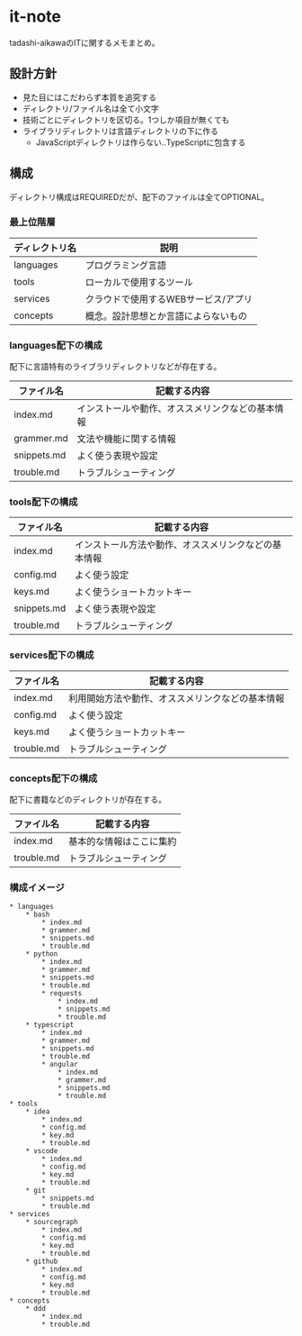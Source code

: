 it-note
=======

tadashi-aikawaのITに関するメモまとめ。


設計方針
--------

* 見た目にはこだわらず本質を追究する
* ディレクトリ/ファイル名は全て小文字
* 技術ごとにディレクトリを区切る。1つしか項目が無くても
* ライブラリディレクトリは言語ディレクトリの下に作る
    * JavaScriptディレクトリは作らない..TypeScriptに包含する


構成
----

ディレクトリ構成はREQUIREDだが、配下のファイルは全てOPTIONAL。


### 最上位階層

| ディレクトリ名 |                 説明                 |
| -------------- | ------------------------------------ |
| languages      | プログラミング言語                   |
| tools          | ローカルで使用するツール             |
| services       | クラウドで使用するWEBサービス/アプリ |
| concepts        | 概念。設計思想とか言語によらないもの |

### languages配下の構成

配下に言語特有のライブラリディレクトリなどが存在する。

| ファイル名  |                   記載する内容                   |
| ----------- | ------------------------------------------------ |
| index.md    | インストールや動作、オススメリンクなどの基本情報 |
| grammer.md  | 文法や機能に関する情報                           |
| snippets.md | よく使う表現や設定                               |
| trouble.md  | トラブルシューティング                           |

### tools配下の構成

| ファイル名  |                     記載する内容                     |
| ----------- | ---------------------------------------------------- |
| index.md    | インストール方法や動作、オススメリンクなどの基本情報 |
| config.md   | よく使う設定                                         |
| keys.md     | よく使うショートカットキー                           |
| snippets.md | よく使う表現や設定                                   |
| trouble.md  | トラブルシューティング                               |

### services配下の構成

| ファイル名 |                   記載する内容                   |
| ---------- | ------------------------------------------------ |
| index.md   | 利用開始方法や動作、オススメリンクなどの基本情報 |
| config.md  | よく使う設定                                     |
| keys.md    | よく使うショートカットキー                       |
| trouble.md | トラブルシューティング                           |

### concepts配下の構成

配下に書籍などのディレクトリが存在する。

| ファイル名 |       記載する内容       |
| ---------- | ------------------------ |
| index.md   | 基本的な情報はここに集約 |
| trouble.md | トラブルシューティング   |


### 構成イメージ

```
* languages
    * bash
        * index.md
        * grammer.md
        * snippets.md
        * trouble.md
    * python
        * index.md
        * grammer.md
        * snippets.md
        * trouble.md
        * requests
            * index.md
            * snippets.md
            * trouble.md
    * typescript
        * index.md
        * grammer.md
        * snippets.md
        * trouble.md
        * angular
            * index.md
            * grammer.md
            * snippets.md
            * trouble.md
* tools
    * idea
        * index.md
        * config.md
        * key.md
        * trouble.md
    * vscode
        * index.md
        * config.md
        * key.md
        * trouble.md
    * git
        * snippets.md
        * trouble.md
* services
    * sourcegraph
        * index.md
        * config.md
        * key.md
        * trouble.md
    * github
        * index.md
        * config.md
        * key.md
        * trouble.md
* concepts
    * ddd
        * index.md
        * trouble.md
```